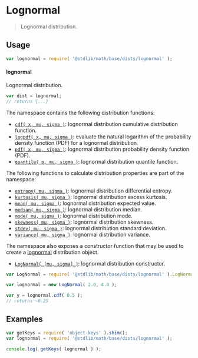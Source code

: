 <!--

@license Apache-2.0

Copyright (c) 2018 The Stdlib Authors.

Licensed under the Apache License, Version 2.0 (the "License");
you may not use this file except in compliance with the License.
You may obtain a copy of the License at

   http://www.apache.org/licenses/LICENSE-2.0

Unless required by applicable law or agreed to in writing, software
distributed under the License is distributed on an "AS IS" BASIS,
WITHOUT WARRANTIES OR CONDITIONS OF ANY KIND, either express or implied.
See the License for the specific language governing permissions and
limitations under the License.

-->

# Lognormal

> Lognormal distribution.

<section class="usage">

## Usage

```javascript
var lognormal = require( '@stdlib/math/base/dists/lognormal' );
```

#### lognormal

Lognormal distribution.

```javascript
var dist = lognormal;
// returns {...}
```

The namespace contains the following distribution functions:

<!-- <toc pattern="*+(cdf|pdf|mgf|quantile)*"> -->

<div class="namespace-toc">

-   <span class="signature">[`cdf( x, mu, sigma )`][@stdlib/math/base/dists/lognormal/cdf]</span><span class="delimiter">: </span><span class="description">lognormal distribution cumulative distribution function.</span>
-   <span class="signature">[`logpdf( x, mu, sigma )`][@stdlib/math/base/dists/lognormal/logpdf]</span><span class="delimiter">: </span><span class="description">evaluate the natural logarithm of the probability density function (PDF) for a lognormal distribution.</span>
-   <span class="signature">[`pdf( x, mu, sigma )`][@stdlib/math/base/dists/lognormal/pdf]</span><span class="delimiter">: </span><span class="description">lognormal distribution probability density function (PDF).</span>
-   <span class="signature">[`quantile( p, mu, sigma )`][@stdlib/math/base/dists/lognormal/quantile]</span><span class="delimiter">: </span><span class="description">lognormal distribution quantile function.</span>

</div>

<!-- </toc> -->

The following functions to calculate distribution properties are part of the namespace:

<!-- <toc pattern="*+(entropy|kurtosis|mean|median|mode|skewness|stdev|variance)*"> -->

<div class="namespace-toc">

-   <span class="signature">[`entropy( mu, sigma )`][@stdlib/math/base/dists/lognormal/entropy]</span><span class="delimiter">: </span><span class="description">lognormal distribution differential entropy.</span>
-   <span class="signature">[`kurtosis( mu, sigma )`][@stdlib/math/base/dists/lognormal/kurtosis]</span><span class="delimiter">: </span><span class="description">lognormal distribution excess kurtosis.</span>
-   <span class="signature">[`mean( mu, sigma )`][@stdlib/math/base/dists/lognormal/mean]</span><span class="delimiter">: </span><span class="description">lognormal distribution expected value.</span>
-   <span class="signature">[`median( mu, sigma )`][@stdlib/math/base/dists/lognormal/median]</span><span class="delimiter">: </span><span class="description">lognormal distribution median.</span>
-   <span class="signature">[`mode( mu, sigma )`][@stdlib/math/base/dists/lognormal/mode]</span><span class="delimiter">: </span><span class="description">lognormal distribution mode.</span>
-   <span class="signature">[`skewness( mu, sigma )`][@stdlib/math/base/dists/lognormal/skewness]</span><span class="delimiter">: </span><span class="description">lognormal distribution skewness.</span>
-   <span class="signature">[`stdev( mu, sigma )`][@stdlib/math/base/dists/lognormal/stdev]</span><span class="delimiter">: </span><span class="description">lognormal distribution standard deviation.</span>
-   <span class="signature">[`variance( mu, sigma )`][@stdlib/math/base/dists/lognormal/variance]</span><span class="delimiter">: </span><span class="description">lognormal distribution variance.</span>

</div>

<!-- </toc> -->

The namespace also exposes a constructor function that may be used to create a [lognormal][lognormal-distribution] distribution object.

<!-- <toc pattern="*ctor*"> -->

<div class="namespace-toc">

-   <span class="signature">[`LogNormal( [mu, sigma] )`][@stdlib/math/base/dists/lognormal/ctor]</span><span class="delimiter">: </span><span class="description">lognormal distribution constructor.</span>

</div>

<!-- </toc> -->

```javascript
var LogNormal = require( '@stdlib/math/base/dists/lognormal' ).LogNormal;

var lognormal = new LogNormal( 2.0, 4.0 );

var y = lognormal.cdf( 0.5 );
// returns ~0.25
```

</section>

<!-- /.usage -->

<section class="examples">

## Examples

<!-- TODO: better examples -->

<!-- eslint no-undef: "error" -->

```javascript
var getKeys = require( 'object-keys' ).shim();
var lognormal = require( '@stdlib/math/base/dists/lognormal' );

console.log( getKeys( lognormal ) );
```

</section>

<!-- /.examples -->

<section class="links">

[lognormal-distribution]: https://en.wikipedia.org/wiki/Log-normal_distribution

<!-- <toc-links> -->

[@stdlib/math/base/dists/lognormal/ctor]: https://github.com/stdlib-js/stdlib/tree/develop/lib/node_modules/%40stdlib/math/base/dists/lognormal/ctor

[@stdlib/math/base/dists/lognormal/entropy]: https://github.com/stdlib-js/stdlib/tree/develop/lib/node_modules/%40stdlib/math/base/dists/lognormal/entropy

[@stdlib/math/base/dists/lognormal/kurtosis]: https://github.com/stdlib-js/stdlib/tree/develop/lib/node_modules/%40stdlib/math/base/dists/lognormal/kurtosis

[@stdlib/math/base/dists/lognormal/mean]: https://github.com/stdlib-js/stdlib/tree/develop/lib/node_modules/%40stdlib/math/base/dists/lognormal/mean

[@stdlib/math/base/dists/lognormal/median]: https://github.com/stdlib-js/stdlib/tree/develop/lib/node_modules/%40stdlib/math/base/dists/lognormal/median

[@stdlib/math/base/dists/lognormal/mode]: https://github.com/stdlib-js/stdlib/tree/develop/lib/node_modules/%40stdlib/math/base/dists/lognormal/mode

[@stdlib/math/base/dists/lognormal/skewness]: https://github.com/stdlib-js/stdlib/tree/develop/lib/node_modules/%40stdlib/math/base/dists/lognormal/skewness

[@stdlib/math/base/dists/lognormal/stdev]: https://github.com/stdlib-js/stdlib/tree/develop/lib/node_modules/%40stdlib/math/base/dists/lognormal/stdev

[@stdlib/math/base/dists/lognormal/variance]: https://github.com/stdlib-js/stdlib/tree/develop/lib/node_modules/%40stdlib/math/base/dists/lognormal/variance

[@stdlib/math/base/dists/lognormal/cdf]: https://github.com/stdlib-js/stdlib/tree/develop/lib/node_modules/%40stdlib/math/base/dists/lognormal/cdf

[@stdlib/math/base/dists/lognormal/logpdf]: https://github.com/stdlib-js/stdlib/tree/develop/lib/node_modules/%40stdlib/math/base/dists/lognormal/logpdf

[@stdlib/math/base/dists/lognormal/pdf]: https://github.com/stdlib-js/stdlib/tree/develop/lib/node_modules/%40stdlib/math/base/dists/lognormal/pdf

[@stdlib/math/base/dists/lognormal/quantile]: https://github.com/stdlib-js/stdlib/tree/develop/lib/node_modules/%40stdlib/math/base/dists/lognormal/quantile

<!-- </toc-links> -->

</section>

<!-- /.links -->
